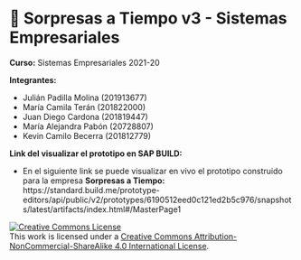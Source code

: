 # 📝 Sorpresas a Tiempo v3 - Sistemas Empresariales

<strong>Curso:</strong> Sistemas Empresariales 2021-20

<strong>Integrantes:</strong>
<ul>
<li>Julián Padilla Molina (201913677)</li>
<li>María Camila Terán (201822000)</li>
<li>Juan Diego Cardona (201819447)</li>
<li>María Alejandra Pabón (20728807)</li>
<li>Kevin Camilo Becerra (201812779)</li>
</ul>

<strong>Link del visualizar el prototipo en SAP BUILD:</strong>
<ul>
<li>En el siguiente link se puede visualizar en vivo el prototipo construido para la empresa <strong>Sorpresas a Tiempo:</strong><br>
https://standard.build.me/prototype-editors/api/public/v2/prototypes/6190512eed0c121ed2b5c976/snapshots/latest/artifacts/index.html#/MasterPage1</li>
</ul>

<a rel="license" href="http://creativecommons.org/licenses/by-nc-sa/4.0/"><img alt="Creative Commons License" style="border-width:0" src="https://i.creativecommons.org/l/by-nc-sa/4.0/88x31.png" /></a><br />This work is licensed under a <a rel="license" href="http://creativecommons.org/licenses/by-nc-sa/4.0/">Creative Commons Attribution-NonCommercial-ShareAlike 4.0 International License</a>.
